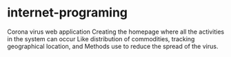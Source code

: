 # internet-programing
Corona virus web application
Creating the homepage where all the activities in the system can occur 
Like distribution of commodities, tracking geographical location, and
Methods use to reduce the spread of the virus.
